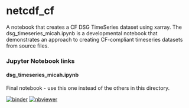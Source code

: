# netcdf_cf

A notebook that creates a CF DSG TimeSeries dataset using xarray.  The dsg_timeseries_micah.ipynb is a developmental notebook that demonstrates an approach to creating CF-compliant timeseries datasets from source files.  

### Jupyter Notebook links

#### dsg_timeseries_micah.ipynb
Final notebook - use this one instead of the others in this directory.

[![binder](https://mybinder.org/badge_logo.svg)](https://mybinder.org/v2/gh/mwengren/notebooks-dev/master?filepath=netcdf_cf%dsg_timeseries_micah.ipynb)
[![nbviewer](https://raw.githubusercontent.com/jupyter/design/master/logos/Badges/nbviewer_badge.svg)](https://nbviewer.jupyter.org/github/mwengren/notebooks-dev/blob/master/netcdf_cf/dsg_timeseries_micah.ipynb)
